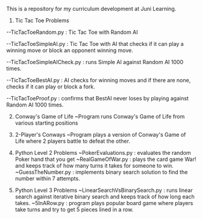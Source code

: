 This is a repository for my curriculum development at Juni Learning. 

1) Tic Tac Toe Problems

  --TicTacToeRandom.py : Tic Tac Toe with Random AI
  
  --TicTacToeSimpleAI.py : Tic Tac Toe with AI that checks if it can play a winning move or block an opponent winning move. 
  
  --TicTacToeSimpleAICheck.py : runs Simple AI against Random AI 1000 times.
  
  --TicTacToeBestAI.py : AI checks for winning moves and if there are none, checks if it can play or block a fork.
  
  --TicTacToeProof.py : confirms that BestAI never loses by playing against Random AI 1000 times.
  
2) Conway's Game of Life
  ~Program runs Conway's Game of Life from various starting positions
  
3) 2-Player's Conways
  ~Program plays a version of Conway's Game of Life where 2 players battle to defeat the other.
  
4) Python Level 2 Problems
  ~PokerEvaluations.py : evaluates the random Poker hand that you get
  ~RealGameOfWar.py : plays the card game War! and keeps track of how many turns it takes for someone to win.
  ~GuessTheNumber.py : implements binary search solution to find the number within 7 attempts.
  
5) Python Level 3 Problems
  ~LinearSearchVsBinarySearch.py : runs linear search against iterative binary search and keeps track of how long each takes. 
  ~5InARow.py : program plays popular board game where players take turns and try to get 5 pieces lined in a row.
